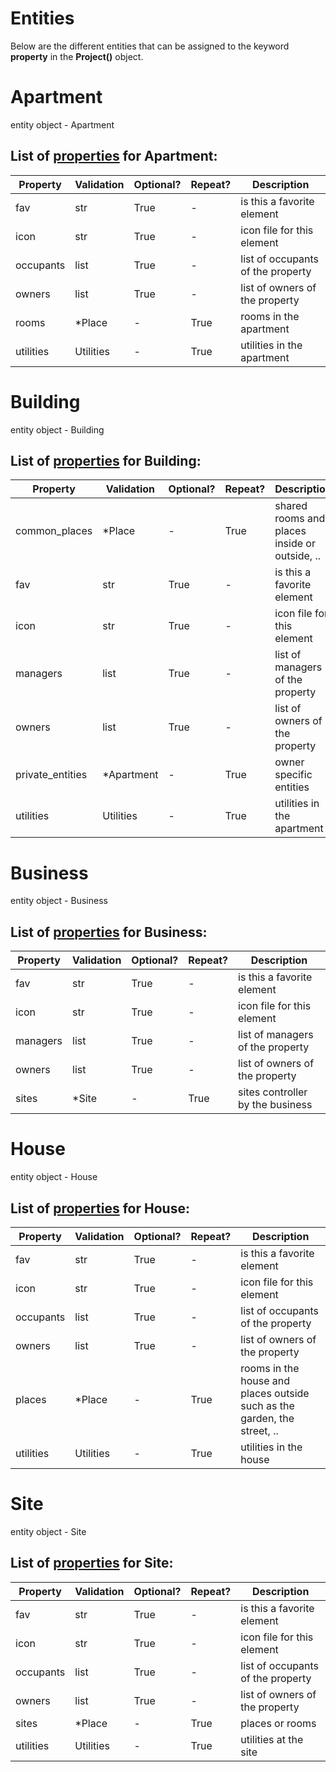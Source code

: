 
# Entities

Below are the different entities that can be assigned to the keyword __property__ in the __Project()__ object.

<!--s_name_apartment-->
# Apartment

<!--e_name_apartment-->
<!--s_descr_apartment-->
entity object - Apartment

<!--e_descr_apartment-->
<!--s_tbl_apartment-->
## List of [properties](Properties.md) for __Apartment__:

  | Property | Validation | Optional? | Repeat? | Description |
  | --- | --- | --- | --- | --- |
  | fav | str | True | - | is this a favorite element | 
  | icon | str | True | - | icon file for this element | 
  | occupants | list | True | - | list of occupants of the property | 
  | owners | list | True | - | list of owners of the property | 
  | rooms | *Place | - | True | rooms in the apartment | 
  | utilities | Utilities | - | True | utilities in the apartment | 
<!--e_tbl_apartment-->

<!--s_name_building-->
# Building

<!--e_name_building-->
<!--s_descr_building-->
entity object - Building

<!--e_descr_building-->
<!--s_tbl_building-->
## List of [properties](Properties.md) for __Building__:

  | Property | Validation | Optional? | Repeat? | Description |
  | --- | --- | --- | --- | --- |
  | common_places | *Place | - | True | shared rooms and places inside or outside, .. | 
  | fav | str | True | - | is this a favorite element | 
  | icon | str | True | - | icon file for this element | 
  | managers | list | True | - | list of managers of the property | 
  | owners | list | True | - | list of owners of the property | 
  | private_entities | *Apartment | - | True | owner specific entities | 
  | utilities | Utilities | - | True | utilities in the apartment | 
<!--e_tbl_building-->

<!--s_name_business-->
# Business

<!--e_name_business-->
<!--s_descr_business-->
entity object - Business

<!--e_descr_business-->
<!--s_tbl_business-->
## List of [properties](Properties.md) for __Business__:

  | Property | Validation | Optional? | Repeat? | Description |
  | --- | --- | --- | --- | --- |
  | fav | str | True | - | is this a favorite element | 
  | icon | str | True | - | icon file for this element | 
  | managers | list | True | - | list of managers of the property | 
  | owners | list | True | - | list of owners of the property | 
  | sites | *Site | - | True | sites controller by the business | 
<!--e_tbl_business-->

<!--s_name_house-->
# House

<!--e_name_house-->
<!--s_descr_house-->
entity object - House

<!--e_descr_house-->
<!--s_tbl_house-->
## List of [properties](Properties.md) for __House__:

  | Property | Validation | Optional? | Repeat? | Description |
  | --- | --- | --- | --- | --- |
  | fav | str | True | - | is this a favorite element | 
  | icon | str | True | - | icon file for this element | 
  | occupants | list | True | - | list of occupants of the property | 
  | owners | list | True | - | list of owners of the property | 
  | places | *Place | - | True | rooms in the house and places outside such as the garden, the street, .. | 
  | utilities | Utilities | - | True | utilities in the house | 
<!--e_tbl_house-->

<!--s_name_site-->
# Site

<!--e_name_site-->
<!--s_descr_site-->
entity object - Site

<!--e_descr_site-->
<!--s_tbl_site-->
## List of [properties](Properties.md) for __Site__:

  | Property | Validation | Optional? | Repeat? | Description |
  | --- | --- | --- | --- | --- |
  | fav | str | True | - | is this a favorite element | 
  | icon | str | True | - | icon file for this element | 
  | occupants | list | True | - | list of occupants of the property | 
  | owners | list | True | - | list of owners of the property | 
  | sites | *Place | - | True | places or rooms | 
  | utilities | Utilities | - | True | utilities at the site | 
<!--e_tbl_site-->


